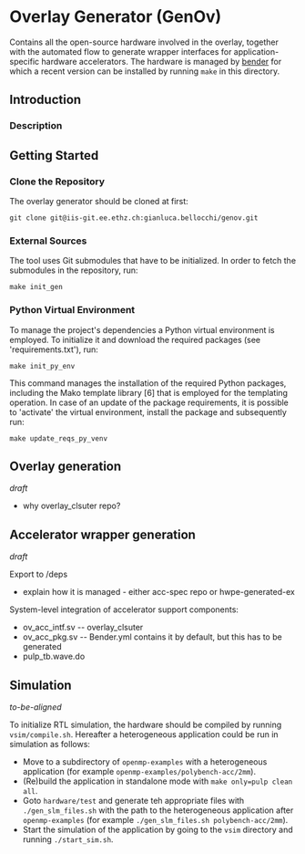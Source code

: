 # Overlay Generator (GenOv)
Contains all the open-source hardware involved in the overlay, together with the automated flow to generate wrapper interfaces for application-specific hardware accelerators. The hardware is managed by [bender](https://github.com/fabianschuiki/bender) for which a recent version can be installed by running `make` in this directory.

## Introduction
### Description

## Getting Started

### Clone the Repository
The overlay generator should be cloned at first:
```
git clone git@iis-git.ee.ethz.ch:gianluca.bellocchi/genov.git
```

### External Sources
The tool uses Git submodules that have to be initialized. In order to fetch the submodules in the repository, run:
```
make init_gen
```

### Python Virtual Environment
To manage the project's dependencies a Python virtual environment is employed. To initialize it and download the required packages (see 'requirements.txt'), run:
```
make init_py_env
```

This command manages the installation of the required Python packages, including the Mako template library [6] that is employed for the templating operation.
In case of an update of the package requirements, it is possible to 'activate' the virtual environment, install the package and subsequently run:
```
make update_reqs_py_venv
```

## Overlay generation
*draft*
- why overlay_clsuter repo?

## Accelerator wrapper generation
*draft*

Export to /deps
- explain how it is managed - either acc-spec repo or hwpe-generated-ex

System-level integration of accelerator support components:
- ov_acc_intf.sv
-- overlay_clsuter
- ov_acc_pkg.sv
-- Bender.yml contains it by default, but this has to be generated
- pulp_tb.wave.do

## Simulation
*to-be-aligned*

To initialize RTL simulation, the hardware should be compiled by running `vsim/compile.sh`. Hereafter a heterogeneous application could be run in simulation as follows:
* Move to a subdirectory of `openmp-examples` with a heterogeneous application (for example `openmp-examples/polybench-acc/2mm`).
* (Re)build the application in standalone mode with `make only=pulp clean all`.
* Goto `hardware/test` and generate teh appropriate files with `./gen_slm_files.sh` with the path to the heterogeneous application after `openmp-examples` (for example `./gen_slm_files.sh polybench-acc/2mm`).
* Start the simulation of the application by going to the `vsim` directory and running `./start_sim.sh`.